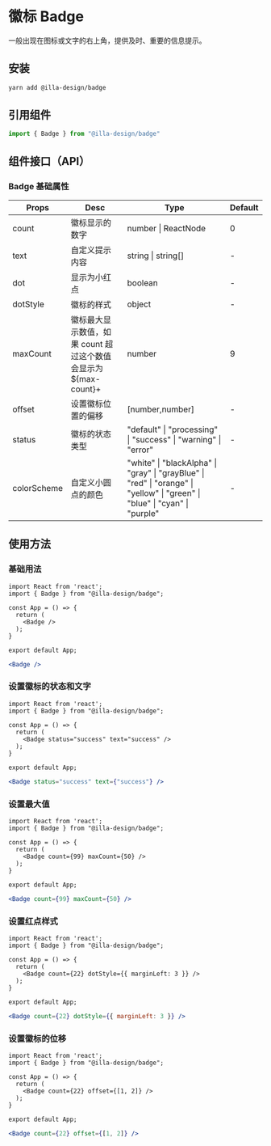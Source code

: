 # 徽标 Badge

一般出现在图标或文字的右上角，提供及时、重要的信息提示。

## 安装

```bash
yarn add @illa-design/badge
```

## 引用组件

```jsx
import { Badge } from "@illa-design/badge"
```

## 组件接口（API）

### Badge 基础属性

| Props       | Desc                                                            | Type                                                                                                                        | Default |
| ----------- | --------------------------------------------------------------- | --------------------------------------------------------------------------------------------------------------------------- | ------- |
| count       | 徽标显示的数字                                                  | number \| ReactNode                                                                                                         | 0       |
| text        | 自定义提示内容                                                  | string \| string[]                                                                                                          | -       |
| dot         | 显示为小红点                                                    | boolean                                                                                                                     | -       |
| dotStyle    | 徽标的样式                                                      | object                                                                                                                      | -       |
| maxCount    | 徽标最大显示数值，如果 count 超过这个数值会显示为 ${max-count}+ | number                                                                                                                      | 9       |
| offset      | 设置徽标位置的偏移                                              | [number,number]                                                                                                             | -       |
| status      | 徽标的状态类型                                                  | "default" \| "processing" \| "success" \| "warning" \| "error"                                                              | -       |
| colorScheme | 自定义小圆点的颜色                                              | "white" \| "blackAlpha" \| "gray" \| "grayBlue" \| "red" \| "orange" \| "yellow" \| "green" \| "blue" \| "cyan" \| "purple" | -       |

## 使用方法

### 基础用法

```SnackPlayer dependencies=@illa-design/badge
import React from 'react';
import { Badge } from "@illa-design/badge";

const App = () => {
  return (
    <Badge />
  );
}

export default App;

```

```jsx
<Badge />
```

### 设置徽标的状态和文字

```SnackPlayer dependencies=@illa-design/badge
import React from 'react';
import { Badge } from "@illa-design/badge";

const App = () => {
  return (
    <Badge status="success" text="success" />
  );
}

export default App;

```

```jsx
<Badge status="success" text={"success"} />
```

### 设置最大值

```SnackPlayer dependencies=@illa-design/badge
import React from 'react';
import { Badge } from "@illa-design/badge";

const App = () => {
  return (
    <Badge count={99} maxCount={50} />
  );
}

export default App;

```

```jsx
<Badge count={99} maxCount={50} />
```

### 设置红点样式

```SnackPlayer dependencies=@illa-design/badge
import React from 'react';
import { Badge } from "@illa-design/badge";

const App = () => {
  return (
    <Badge count={22} dotStyle={{ marginLeft: 3 }} />
  );
}

export default App;

```

```jsx
<Badge count={22} dotStyle={{ marginLeft: 3 }} />
```

### 设置徽标的位移

```SnackPlayer dependencies=@illa-design/badge
import React from 'react';
import { Badge } from "@illa-design/badge";

const App = () => {
  return (
    <Badge count={22} offset={[1, 2]} />
  );
}

export default App;

```

```jsx
<Badge count={22} offset={[1, 2]} />
```
